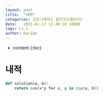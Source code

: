 ```yaml
---
layout: post
title:  "내적"
categories: 프로그래머스 월간코드챌린지1
date:   2021-01-17 11:40:18 +0800
tags: Lv.1
author: Haribo
---
```


* content
{:toc}
# 내적

```python
def solution(a, b):
    return sum(x*y for x, y in zip(a, b))
```


